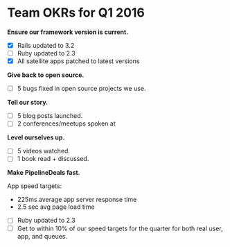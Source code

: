# Team OKRs for Q1 2016


**Ensure our framework version is current.**

* [x] Rails updated to 3.2
* [ ] Ruby updated to 2.3
* [x] All satellite apps patched to latest versions

**Give back to open source.**

* [ ] 5 bugs fixed in open source projects we use.

**Tell our story.**

* [ ] 5 blog posts launched.
* [ ] 2 conferences/meetups spoken at

**Level ourselves up.**

* [ ] 5 videos watched.
* [ ] 1 book read + discussed.

**Make PipelineDeals fast.**

App speed targets:

* 225ms average app server response time
* 2.5 sec avg page load time

* [ ] Ruby updated to 2.3
* [ ] Get to within 10% of our speed targets for the quarter for both real user, app, and queues.
